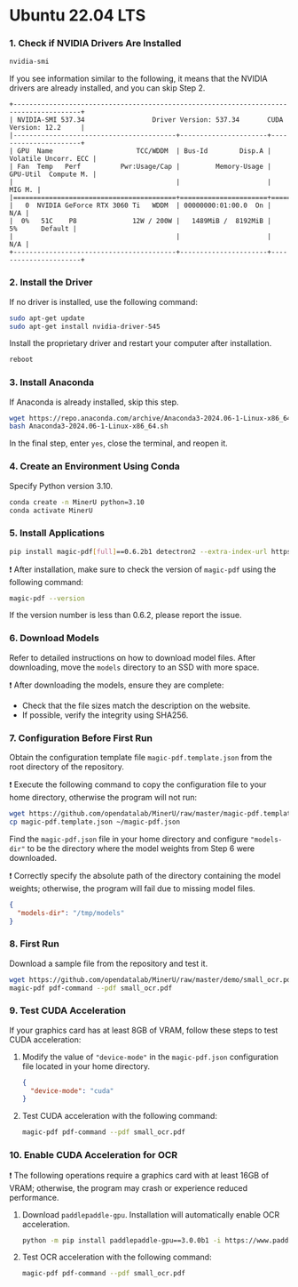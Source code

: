 
# Ubuntu 22.04 LTS

### 1. Check if NVIDIA Drivers Are Installed
   ```sh
   nvidia-smi
   ```
   If you see information similar to the following, it means that the NVIDIA drivers are already installed, and you can skip Step 2.
   ```plaintext
   +---------------------------------------------------------------------------------------+
   | NVIDIA-SMI 537.34                 Driver Version: 537.34       CUDA Version: 12.2     |
   |-----------------------------------------+----------------------+----------------------+
   | GPU  Name                     TCC/WDDM  | Bus-Id        Disp.A | Volatile Uncorr. ECC |
   | Fan  Temp   Perf          Pwr:Usage/Cap |         Memory-Usage | GPU-Util  Compute M. |
   |                                         |                      |               MIG M. |
   |=========================================+======================+======================|
   |   0  NVIDIA GeForce RTX 3060 Ti   WDDM  | 00000000:01:00.0  On |                  N/A |
   |  0%   51C    P8              12W / 200W |   1489MiB /  8192MiB |      5%      Default |
   |                                         |                      |                  N/A |
   +-----------------------------------------+----------------------+----------------------+
   ```

### 2. Install the Driver
   If no driver is installed, use the following command:
   ```sh
   sudo apt-get update
   sudo apt-get install nvidia-driver-545
   ```
   Install the proprietary driver and restart your computer after installation.
   ```sh
   reboot
   ```

### 3. Install Anaconda
   If Anaconda is already installed, skip this step.
   ```sh
   wget https://repo.anaconda.com/archive/Anaconda3-2024.06-1-Linux-x86_64.sh
   bash Anaconda3-2024.06-1-Linux-x86_64.sh
   ```
   In the final step, enter `yes`, close the terminal, and reopen it.

### 4. Create an Environment Using Conda
   Specify Python version 3.10.
   ```sh
   conda create -n MinerU python=3.10
   conda activate MinerU
   ```

### 5. Install Applications
   ```sh
   pip install magic-pdf[full]==0.6.2b1 detectron2 --extra-index-url https://wheels.myhloli.com
   ```
❗ After installation, make sure to check the version of `magic-pdf` using the following command:
   ```sh
   magic-pdf --version
   ```
   If the version number is less than 0.6.2, please report the issue.

### 6. Download Models
   Refer to detailed instructions on how to download model files.
   After downloading, move the `models` directory to an SSD with more space.
   
❗ After downloading the models, ensure they are complete:
   - Check that the file sizes match the description on the website.
   - If possible, verify the integrity using SHA256.

### 7. Configuration Before First Run
   Obtain the configuration template file `magic-pdf.template.json` from the root directory of the repository.
   
❗ Execute the following command to copy the configuration file to your home directory, otherwise the program will not run:
   ```sh
   wget https://github.com/opendatalab/MinerU/raw/master/magic-pdf.template.json
   cp magic-pdf.template.json ~/magic-pdf.json
   ```
   Find the `magic-pdf.json` file in your home directory and configure `"models-dir"` to be the directory where the model weights from Step 6 were downloaded.
   
❗ Correctly specify the absolute path of the directory containing the model weights; otherwise, the program will fail due to missing model files.
   ```json
   {
     "models-dir": "/tmp/models"
   }
   ```

### 8. First Run
   Download a sample file from the repository and test it.
   ```sh
   wget https://github.com/opendatalab/MinerU/raw/master/demo/small_ocr.pdf
   magic-pdf pdf-command --pdf small_ocr.pdf
   ```

### 9. Test CUDA Acceleration

If your graphics card has at least 8GB of VRAM, follow these steps to test CUDA acceleration:

1. Modify the value of `"device-mode"` in the `magic-pdf.json` configuration file located in your home directory.
   ```json
   {
     "device-mode": "cuda"
   }
   ```
2. Test CUDA acceleration with the following command:
   ```sh
   magic-pdf pdf-command --pdf small_ocr.pdf
   ```

### 10. Enable CUDA Acceleration for OCR

❗ The following operations require a graphics card with at least 16GB of VRAM; otherwise, the program may crash or experience reduced performance.
    
1. Download `paddlepaddle-gpu`. Installation will automatically enable OCR acceleration.
   ```sh
   python -m pip install paddlepaddle-gpu==3.0.0b1 -i https://www.paddlepaddle.org.cn/packages/stable/cu118/
   ```
2. Test OCR acceleration with the following command:
   ```sh
   magic-pdf pdf-command --pdf small_ocr.pdf
   ```
